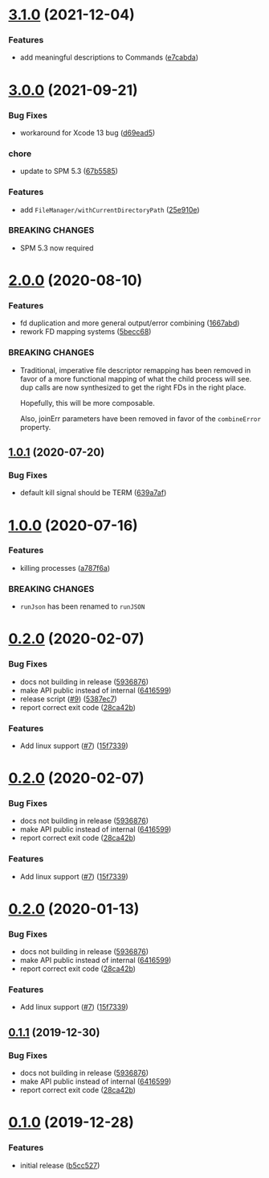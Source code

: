 # [3.1.0](https://github.com/cobbal/swsh/compare/v3.0.0...v3.1.0) (2021-12-04)


### Features

* add meaningful descriptions to Commands ([e7cabda](https://github.com/cobbal/swsh/commit/e7cabda5b137c0406e82a16cc7ef977a566e9b5a))

# [3.0.0](https://github.com/cobbal/swsh/compare/v2.0.0...v3.0.0) (2021-09-21)


### Bug Fixes

* workaround for Xcode 13 bug ([d69ead5](https://github.com/cobbal/swsh/commit/d69ead58347ca21f0edf36de5e309895cafeaca1))


### chore

* update to SPM 5.3 ([67b5585](https://github.com/cobbal/swsh/commit/67b5585493e1af34dda9dbbe5104a34355e6fab9))


### Features

* add `FileManager/withCurrentDirectoryPath` ([25e910e](https://github.com/cobbal/swsh/commit/25e910ebcbb079996f62ec8f02a78b603da4c86c))


### BREAKING CHANGES

* SPM 5.3 now required

# [2.0.0](https://github.com/cobbal/swsh/compare/v1.0.1...v2.0.0) (2020-08-10)


### Features

* fd duplication and more general output/error combining ([1667abd](https://github.com/cobbal/swsh/commit/1667abd0bf7b9c84c0d3c0835a5abdd7f590c4c5))
* rework FD mapping systems ([5becc68](https://github.com/cobbal/swsh/commit/5becc68299b150069c007ca62c9f9c8dcb15869f))


### BREAKING CHANGES

* Traditional, imperative file descriptor remapping has
    been removed in favor of a more functional mapping of what the child
    process will see. dup calls are now synthesized to get the right FDs
    in the right place.

    Hopefully, this will be more composable.

    Also, joinErr parameters have been removed in favor of the
    `combineError` property.

## [1.0.1](https://github.com/cobbal/swsh/compare/v1.0.0...v1.0.1) (2020-07-20)


### Bug Fixes

* default kill signal should be TERM ([639a7af](https://github.com/cobbal/swsh/commit/639a7af5161297bb4958f0e8d2974d4f712cc33e))

# [1.0.0](https://github.com/cobbal/swsh/compare/v0.2.0...v1.0.0) (2020-07-16)


### Features

* killing processes ([a787f6a](https://github.com/cobbal/swsh/commit/a787f6af1ac64ecdce8ab62a35b6bbb73f13e4ae))


### BREAKING CHANGES

* `runJson` has been renamed to `runJSON`

# [0.2.0](https://github.com/cobbal/swsh/compare/v0.1.0...v0.2.0) (2020-02-07)


### Bug Fixes

* docs not building in release ([5936876](https://github.com/cobbal/swsh/commit/5936876fec4ff13c707024650ada9854998c7823))
* make API public instead of internal ([6416599](https://github.com/cobbal/swsh/commit/64165991dffe3f944b0a8c8916835b42cb78ceba))
* release script ([#9](https://github.com/cobbal/swsh/issues/9)) ([5387ec7](https://github.com/cobbal/swsh/commit/5387ec78a28c98c696c391fb697b55d48a99864c))
* report correct exit code ([28ca42b](https://github.com/cobbal/swsh/commit/28ca42bbb0fb3720848b3f9f3b32df581d42b3d6))


### Features

* Add linux support ([#7](https://github.com/cobbal/swsh/issues/7)) ([15f7339](https://github.com/cobbal/swsh/commit/15f733951456ee45d4b066861a9b0b6444f2fef2))

# [0.2.0](https://github.com/cobbal/swsh/compare/v0.1.0...v0.2.0) (2020-02-07)


### Bug Fixes

* docs not building in release ([5936876](https://github.com/cobbal/swsh/commit/5936876fec4ff13c707024650ada9854998c7823))
* make API public instead of internal ([6416599](https://github.com/cobbal/swsh/commit/64165991dffe3f944b0a8c8916835b42cb78ceba))
* report correct exit code ([28ca42b](https://github.com/cobbal/swsh/commit/28ca42bbb0fb3720848b3f9f3b32df581d42b3d6))


### Features

* Add linux support ([#7](https://github.com/cobbal/swsh/issues/7)) ([15f7339](https://github.com/cobbal/swsh/commit/15f733951456ee45d4b066861a9b0b6444f2fef2))

# [0.2.0](https://github.com/cobbal/swsh/compare/v0.1.0...v0.2.0) (2020-01-13)


### Bug Fixes

* docs not building in release ([5936876](https://github.com/cobbal/swsh/commit/5936876fec4ff13c707024650ada9854998c7823))
* make API public instead of internal ([6416599](https://github.com/cobbal/swsh/commit/64165991dffe3f944b0a8c8916835b42cb78ceba))
* report correct exit code ([28ca42b](https://github.com/cobbal/swsh/commit/28ca42bbb0fb3720848b3f9f3b32df581d42b3d6))


### Features

* Add linux support ([#7](https://github.com/cobbal/swsh/issues/7)) ([15f7339](https://github.com/cobbal/swsh/commit/15f733951456ee45d4b066861a9b0b6444f2fef2))

## [0.1.1](https://github.com/cobbal/swsh/compare/v0.1.0...v0.1.1) (2019-12-30)


### Bug Fixes

* docs not building in release ([5936876](https://github.com/cobbal/swsh/commit/5936876fec4ff13c707024650ada9854998c7823))
* make API public instead of internal ([6416599](https://github.com/cobbal/swsh/commit/64165991dffe3f944b0a8c8916835b42cb78ceba))
* report correct exit code ([28ca42b](https://github.com/cobbal/swsh/commit/28ca42bbb0fb3720848b3f9f3b32df581d42b3d6))

# [0.1.0](https://github.com/cobbal/swsh/compare/v0.0.2...v0.1.0) (2019-12-28)


### Features

* initial release ([b5cc527](https://github.com/cobbal/swsh/commit/b5cc5276cbcf59950de0bfb5a96be22d71b3ce14))

